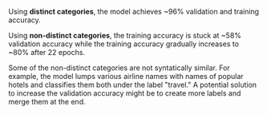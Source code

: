 Using <b> distinct categories</b>, the model achieves ~96% validation and training accuracy. 

Using <b> non-distinct categories</b>, the training accuracy is stuck at ~58% validation accuracy 
while the training accuracy gradually increases to ~80% after 22 epochs.

Some of the non-distinct categories are not syntatically similar. For example, the model lumps various
airline names with names of popular hotels and classifies them both under the label "travel." A potential
solution to increase the validation accuracy might be to create more labels and merge them at the end. 

